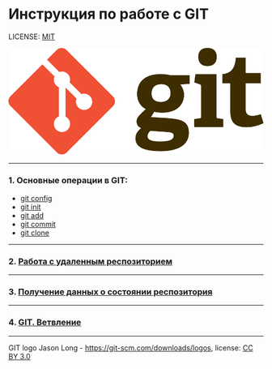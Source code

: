 # Инструкция по работе с GIT

LICENSE: [MIT](./license.md)

![git-logo](./GitLogo.png)

---

### 1. Основные операции в **GIT**:
  - [git config](config.md "перейти к странице")
  - [git init](init.md "перейти к странице")
  - [git add](add.md "перейти к странице")
  - [git commit](commit.md "перейти к странице")
  - [git clone](clone.md "перейти к странице")


---
### 2. [Работа с удаленным респозиторием](push.md "перейти к странице")

---
### 3. [Получение данных о состоянии респозитория](status.md "перейти кстранице")
---
### 4. [GIT. Ветвление](branch.md "перейти к странице")
---


GIT logo Jason Long - https://git-scm.com/downloads/logos, license: [СС BY 3.0](https://creativecommons.org/licenses/by/3.0/)
